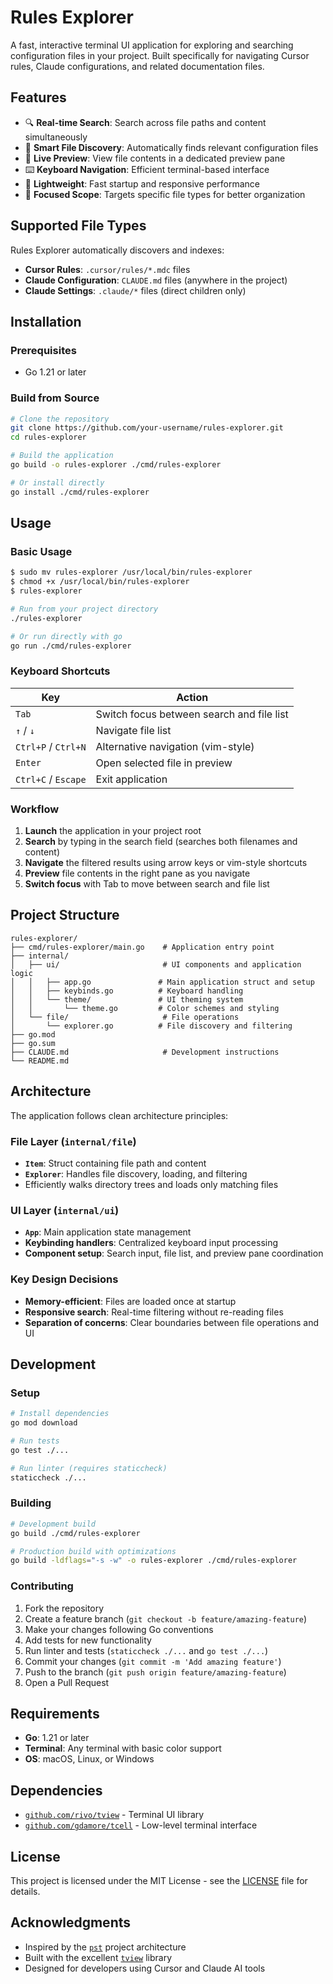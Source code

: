 # Rules Explorer

A fast, interactive terminal UI application for exploring and searching configuration files in your project. Built specifically for navigating Cursor rules, Claude configurations, and related documentation files.

## Features

- 🔍 **Real-time Search**: Search across file paths and content simultaneously
- 📁 **Smart File Discovery**: Automatically finds relevant configuration files
- 👀 **Live Preview**: View file contents in a dedicated preview pane
- ⌨️ **Keyboard Navigation**: Efficient terminal-based interface
- 🚀 **Lightweight**: Fast startup and responsive performance
- 🎯 **Focused Scope**: Targets specific file types for better organization

## Supported File Types

Rules Explorer automatically discovers and indexes:

- **Cursor Rules**: `.cursor/rules/*.mdc` files
- **Claude Configuration**: `CLAUDE.md` files (anywhere in the project)
- **Claude Settings**: `.claude/*` files (direct children only)

## Installation

### Prerequisites

- Go 1.21 or later

### Build from Source

```bash
# Clone the repository
git clone https://github.com/your-username/rules-explorer.git
cd rules-explorer

# Build the application
go build -o rules-explorer ./cmd/rules-explorer

# Or install directly
go install ./cmd/rules-explorer
```

## Usage

### Basic Usage

```bash
$ sudo mv rules-explorer /usr/local/bin/rules-explorer
$ chmod +x /usr/local/bin/rules-explorer
$ rules-explorer
```

```bash
# Run from your project directory
./rules-explorer

# Or run directly with go
go run ./cmd/rules-explorer
```

### Keyboard Shortcuts

| Key | Action |
|-----|--------|
| `Tab` | Switch focus between search and file list |
| `↑` / `↓` | Navigate file list |
| `Ctrl+P` / `Ctrl+N` | Alternative navigation (vim-style) |
| `Enter` | Open selected file in preview |
| `Ctrl+C` / `Escape` | Exit application |

### Workflow

1. **Launch** the application in your project root
2. **Search** by typing in the search field (searches both filenames and content)
3. **Navigate** the filtered results using arrow keys or vim-style shortcuts  
4. **Preview** file contents in the right pane as you navigate
5. **Switch focus** with Tab to move between search and file list

## Project Structure

```
rules-explorer/
├── cmd/rules-explorer/main.go    # Application entry point
├── internal/
│   ├── ui/                       # UI components and application logic
│   │   ├── app.go               # Main application struct and setup
│   │   ├── keybinds.go          # Keyboard handling
│   │   └── theme/               # UI theming system
│   │       └── theme.go         # Color schemes and styling
│   └── file/                     # File operations
│       └── explorer.go          # File discovery and filtering
├── go.mod
├── go.sum
├── CLAUDE.md                     # Development instructions
└── README.md
```

## Architecture

The application follows clean architecture principles:

### File Layer (`internal/file`)
- **`Item`**: Struct containing file path and content
- **`Explorer`**: Handles file discovery, loading, and filtering
- Efficiently walks directory trees and loads only matching files

### UI Layer (`internal/ui`)  
- **`App`**: Main application state management
- **Keybinding handlers**: Centralized keyboard input processing
- **Component setup**: Search input, file list, and preview pane coordination

### Key Design Decisions
- **Memory-efficient**: Files are loaded once at startup
- **Responsive search**: Real-time filtering without re-reading files
- **Separation of concerns**: Clear boundaries between file operations and UI

## Development

### Setup

```bash
# Install dependencies
go mod download

# Run tests
go test ./...

# Run linter (requires staticcheck)
staticcheck ./...
```

### Building

```bash
# Development build
go build ./cmd/rules-explorer

# Production build with optimizations
go build -ldflags="-s -w" -o rules-explorer ./cmd/rules-explorer
```

### Contributing

1. Fork the repository
2. Create a feature branch (`git checkout -b feature/amazing-feature`)
3. Make your changes following Go conventions
4. Add tests for new functionality
5. Run linter and tests (`staticcheck ./...` and `go test ./...`)
6. Commit your changes (`git commit -m 'Add amazing feature'`)
7. Push to the branch (`git push origin feature/amazing-feature`)
8. Open a Pull Request

## Requirements

- **Go**: 1.21 or later
- **Terminal**: Any terminal with basic color support
- **OS**: macOS, Linux, or Windows

## Dependencies

- [`github.com/rivo/tview`](https://github.com/rivo/tview) - Terminal UI library
- [`github.com/gdamore/tcell`](https://github.com/gdamore/tcell) - Low-level terminal interface

## License

This project is licensed under the MIT License - see the [LICENSE](LICENSE) file for details.

## Acknowledgments

- Inspired by the [`pst`](https://github.com/skanehira/pst) project architecture
- Built with the excellent [`tview`](https://github.com/rivo/tview) library
- Designed for developers using Cursor and Claude AI tools
